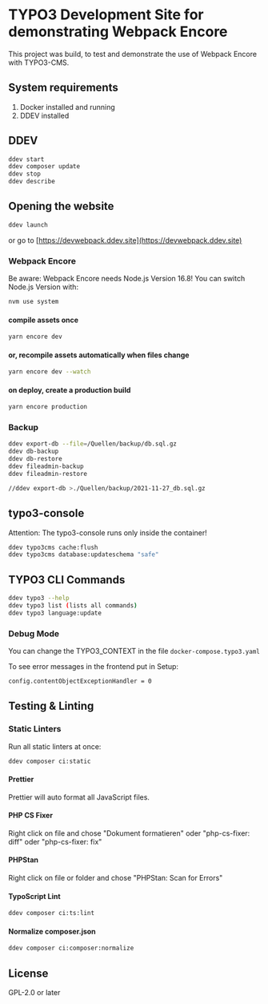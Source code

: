 # TYPO3 Development Site for demonstrating Webpack Encore

This project was build, to test and demonstrate the use of Webpack Encore with TYPO3-CMS.

## System requirements

1. Docker installed and running
2. DDEV installed

## DDEV

```bash
ddev start
ddev composer update
ddev stop
ddev describe
```

## Opening the website

```bash
ddev launch
```

or go to [https://devwebpack.ddev.site](https://devwebpack.ddev.site)

### Webpack Encore

Be aware: Webpack Encore needs Node.js Version 16.8!
You can switch Node.js Version with:

```bash
nvm use system
```

#### compile assets once

```bash
yarn encore dev
```

#### or, recompile assets automatically when files change

```bash
yarn encore dev --watch
```

#### on deploy, create a production build

```bash
yarn encore production
```

### Backup

```bash
ddev export-db --file=/Quellen/backup/db.sql.gz
ddev db-backup
ddev db-restore
ddev fileadmin-backup
ddev fileadmin-restore

//ddev export-db >./Quellen/backup/2021-11-27_db.sql.gz
```

## typo3-console

Attention: The typo3-console runs only inside the container!

```bash
ddev typo3cms cache:flush
ddev typo3cms database:updateschema "safe"
```

## TYPO3 CLI Commands

```bash
ddev typo3 --help
ddev typo3 list (lists all commands)
ddev typo3 language:update
```

### Debug Mode

You can change the TYPO3_CONTEXT in the file `docker-compose.typo3.yaml`

To see error messages in the frontend put in Setup:

```bash
config.contentObjectExceptionHandler = 0
```

## Testing & Linting

### Static Linters

Run all static linters at once:

```bash
ddev composer ci:static
```

#### Prettier

Prettier will auto format all JavaScript files.

#### PHP CS Fixer

Right click on file and chose "Dokument formatieren" oder "php-cs-fixer: diff" oder "php-cs-fixer: fix"

#### PHPStan

Right click on file or folder and chose "PHPStan: Scan for Errors"

#### TypoScript Lint

```bash
ddev composer ci:ts:lint
```

#### Normalize composer.json

```bash
ddev composer ci:composer:normalize
```

## License

GPL-2.0 or later
